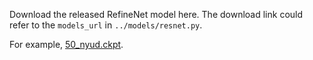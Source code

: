 Download the released RefineNet model here.
The download link could refer to the `models_url` in `../models/resnet.py`.

For example, [50_nyud.ckpt](https://cloudstor.aarnet.edu.au/plus/s/gE8dnQmHr9svpfu/download).

